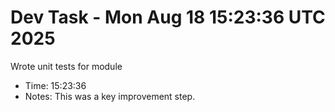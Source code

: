 # Dev Task - Mon Aug 18 15:23:36 UTC 2025
Wrote unit tests for module
- Time: 15:23:36
- Notes: This was a key improvement step.
